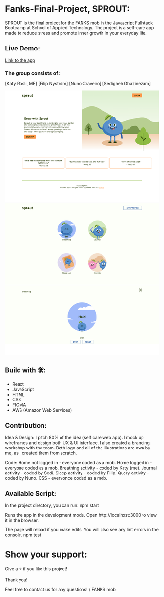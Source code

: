 # Fanks-Final-Project, SPROUT:
SPROUT is the final project for the FANKS mob in the Javascript Fullstack Bootcamp at School of Applied Technology. The project is a self-care app made to reduce stress and promote inner growth in your everyday life.

## Live Demo:
[Link to the app](https://growwithsprout.site)

### The group consists of:
[Katy Rosli, ME]
[Filip Nyström]
[Nuno Craveiro]
[Sedigheh Ghazinezam]

![screenshot](./frontend/src/assets/images/HomeNotLoggedIn.png)
![screenshot](./frontend/src/assets/images/HomeLoggedIn.png)
![screenshot](./frontend/src/assets/images/Breathing.png)

## Build with 🛠️:
- React
- JavaScript
- HTML
- CSS
- FIGMA
- AWS (Amazon Web Services)

## Contribution:

Idea & Design:
I pitch 80% of the idea (self care web app). I mock up wireframes and design both UX & UI interface.
I also created a branding workshop with the team. Both logo and all of the illustrations are own by me, as I created them from scratch. 

Code:
Home not logged in - everyone coded as a mob.
Home logged in - everyone coded as a mob.
Breathing activity - coded by Katy (me).
Journal activity - coded by Sedi.
Sleep activity - coded by Filip.
Query activity - coded by Nuno.
CSS - everyonce coded as a mob.



## Available Script:

In the project directory, you can run: npm start

Runs the app in the development mode.
Open http://localhost:3000 to view it in the browser.

The page will reload if you make edits.
You will also see any lint errors in the console. npm test

# Show your support:
Give a ⭐️ if you like this project!

Thank you!

Feel free to contact us for any questions!
/ FANKS mob